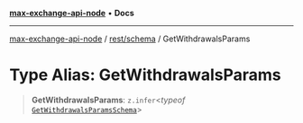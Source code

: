 [**max-exchange-api-node**](../../../README.md) • **Docs**

***

[max-exchange-api-node](../../../modules.md) / [rest/schema](../README.md) / GetWithdrawalsParams

# Type Alias: GetWithdrawalsParams

> **GetWithdrawalsParams**: `z.infer`\<*typeof* [`GetWithdrawalsParamsSchema`](../variables/GetWithdrawalsParamsSchema.md)\>
